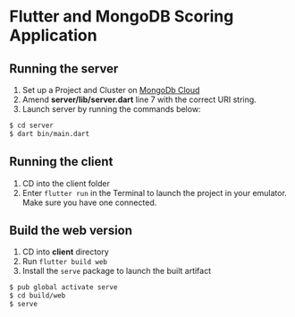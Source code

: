 # Flutter and MongoDB Scoring Application

## Running the server

1. Set up a Project and Cluster on [MongoDb Cloud](https://cloud.mongodb.com)
2. Amend **server/lib/server.dart** line 7 with the correct URI string.
3. Launch server by running the commands below:
```bash
$ cd server
$ dart bin/main.dart
``` 

## Running the client

1. CD into the client folder
2. Enter `flutter run` in the Terminal to launch the project in your emulator. Make sure you have one connected.

## Build the web version

1. CD into **client** directory
2. Run `flutter build web`
3. Install the `serve` package to launch the built artifact
```bash
$ pub global activate serve
$ cd build/web
$ serve
```
